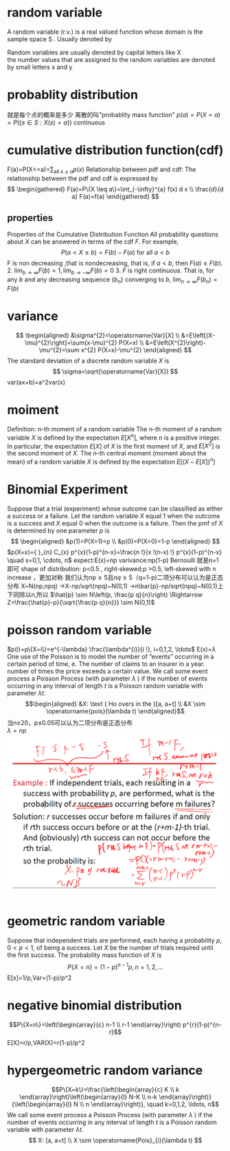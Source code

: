 # random variable
A random variable (r.v.) is a real valued function whose
domain is the sample space S . Usually denoted by

Random variables are usually denoted by capital letters like X  
the number values that are assigned to the random variables are denoted by small letters x and y
# probablity distribution
就是每个点的概率是多少
离散的叫"probablity mass function"
$p(a)=P(X=a)=P(\{s \in S: X(s)=a\})$
continuous

# cumulative distribution function(cdf)
F(a)=P(X<=a)=$\sum_{\text {all } x \leq a} p(x)$
Relationship between pdf and cdf: The relationship between the pdf and cdf is expressed by
$$
\begin{gathered}
F(a)=P\{X \leq a\}=\int_{-\infty}^{a} f(x) d x \\
\frac{d}{d a} F(a)=f(a)
\end{gathered}
$$

 ## properties
 Properties of the Cumulative Distribution Function
All probability questions about $X$ can be answered in terms of the cdf $F$. For example,
$$
P(a<X \leq b)=F(b)-F(a) \text { for all } a<b
$$
F is non decreasing ,that is nondecreasing, that is, if $a<b$, then $F(a) \leq F(b)$.
2. $\lim _{b \rightarrow \infty} F(b)=1, \lim _{b \rightarrow-\infty} F(b)=0$
3. $F$ is right continuous. That is, for any $b$ and any decreasing sequence $\left\{b_{n}\right\}$ converging to $b$,
$\lim _{n \rightarrow \infty} F\left(b_{n}\right)=F(b)$

# variance
$$
\begin{aligned}
&\sigma^{2}=\operatorname{Var}[X] \\
&=E\left[(X-\mu)^{2}\right]=\sum(x-\mu)^{2} P(X=x) \\
&=E\left(X^{2}\right)-\mu^{2}=\sum x^{2} P(X=x)-\mu^{2}
\end{aligned}
$$
The standard deviation of a discrete random variable $X$ is
$$
\sigma=\sqrt{\operatorname{Var}[X]}
$$
var(ax+b)=a^2var(x)
# moiment
Definition: $n$-th moment of a random variable
The $n$-th moment of a random variable $X$ is defined by the expectation $E\left[X^{n}\right]$, where $n$ is a positive integer. In particular, the expectation $E[X]$ of $X$ is the first moment of $X$, and $E\left[X^{2}\right]$ is the second moment of $X$.
The $n$-th central moment (moment about the mean) of a random variable $X$ is defined by the expectation $E\left[(X-E[X])^{n}\right]$

# Binomial Experiment
Suppose that a trial (experiment) whose outcome can be classified as either a success or a failure. Let the random variable $X$ equal 1 when the outcome is a success and $X$ equal 0 when the outcome is a failure. Then the pmf of $X$ is determined by one parameter $p$ is
$$
\begin{aligned}
&p(1)=P(X=1)=p \\
&p(0)=P(X=0)=1-p
\end{aligned}
$$
$p(X=x)={ }_{n} C_{x} p^{x}(1-p)^{n-x}=\frac{n !}{x !(n-x) !} p^{x}(1-p)^{n-x} \quad x=0,1, \cdots, n$
expect:E(x)=np
varivance:np(1-p)
Bernoulli 就是n=1即可
shape of distribution:  p<0.5 , right‐skewed;p >0.5, left‐skewed
with n increase ，更加对称
我们认为np$\geq 5$且$nq\geq 5$（q=1-p)二项分布可以认为是正态分布
X~N(np,npq) ->X-np/sqrt(npq)~N(0,1) ->n\bar{p}-np/sqrt(npq)~N(0,1)上下同除以n,所以
$\hat{p} \sim N\left(p, \frac{p q}{n}\right) \Rightarrow Z=\frac{\hat{p}-p}{\sqrt{\frac{p q}{n}}} \sim N(0,1)$
# poisson random variable
 $p(i)=p\{X=i\}=e^{-\lambda} \frac{\lambda^{i}}{i !}, i=0,1,2, \ldots$
 E(x)=$\lambda$
 One use of the Poisson is to model the number of
“events” occurring in a certain period of time, e.
The number of claims to an insurer in a year.
number of times the price exceeds a certain value.
We call some event process a Poisson Process (with parameter $\lambda$ ) if the number of events occurring in any interval of length $t$ is a Poisson random variable with parameter $\lambda t$.
$$\begin{aligned}
&X: \text { Ho overs in the }[a, a+t] \\
&X \sim \operatorname{pois}(\lambda t)
\end{aligned}$$
当n≥20，p≤0.05可以认为二项分布是正态分布                                             
$\lambda=np$
![](Pasted%20image%2020220224005050.png)
# geometric random variable
Suppose that independent trials are performed, each having a probability $p, 0<p<1$, of being a success. Let $X$ be the number of trials required until the first success. The probability mass function of $X$ is
$$
P\{X=n\}=(1-p)^{n-1} p, n=1,2, \ldots
$$
E[x]=1/p,Var=(1-p)/p^2
# negative binomial distribution
$$P\{X=n\}=\left(\begin{array}{c}
n-1 \\
r-1
\end{array}\right) p^{r}(1-p)^{n-r}$$
E[X]=r/p,VAR(X)=r(1-p)/p^2
# hypergeometric random variance
$$P\{X=k\}=\frac{\left(\begin{array}{c}
K \\
k
\end{array}\right)\left(\begin{array}{l}
N-K \\
n-k
\end{array}\right)}{\left(\begin{array}{l}
N \\
n
\end{array}\right)}, \quad k=0,1,2, \ldots, n$$
We call some event process a Poisson Process (with parameter $\lambda$ ) if the number of events occurring in any interval of length $t$ is a Poisson random variable with parameter $\lambda t$.
$$
X: [a, a+t] \\
X \sim \operatorname{Pois}_{i}(\lambda t)
$$
